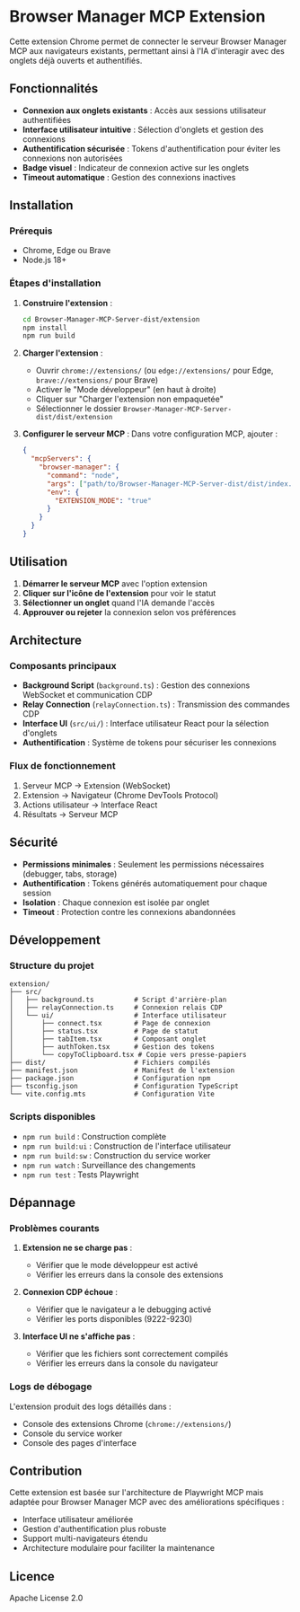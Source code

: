 # Browser Manager MCP Extension

Cette extension Chrome permet de connecter le serveur Browser Manager MCP aux navigateurs existants, permettant ainsi à l'IA d'interagir avec des onglets déjà ouverts et authentifiés.

## Fonctionnalités

- **Connexion aux onglets existants** : Accès aux sessions utilisateur authentifiées
- **Interface utilisateur intuitive** : Sélection d'onglets et gestion des connexions
- **Authentification sécurisée** : Tokens d'authentification pour éviter les connexions non autorisées
- **Badge visuel** : Indicateur de connexion active sur les onglets
- **Timeout automatique** : Gestion des connexions inactives

## Installation

### Prérequis
- Chrome, Edge ou Brave
- Node.js 18+

### Étapes d'installation

1. **Construire l'extension** :
   ```bash
   cd Browser-Manager-MCP-Server-dist/extension
   npm install
   npm run build
   ```

2. **Charger l'extension** :
   - Ouvrir `chrome://extensions/` (ou `edge://extensions/` pour Edge, `brave://extensions/` pour Brave)
   - Activer le "Mode développeur" (en haut à droite)
   - Cliquer sur "Charger l'extension non empaquetée"
   - Sélectionner le dossier `Browser-Manager-MCP-Server-dist/dist/extension`

3. **Configurer le serveur MCP** :
   Dans votre configuration MCP, ajouter :
   ```json
   {
     "mcpServers": {
       "browser-manager": {
         "command": "node",
         "args": ["path/to/Browser-Manager-MCP-Server-dist/dist/index.js"],
         "env": {
           "EXTENSION_MODE": "true"
         }
       }
     }
   }
   ```

## Utilisation

1. **Démarrer le serveur MCP** avec l'option extension
2. **Cliquer sur l'icône de l'extension** pour voir le statut
3. **Sélectionner un onglet** quand l'IA demande l'accès
4. **Approuver ou rejeter** la connexion selon vos préférences

## Architecture

### Composants principaux

- **Background Script** (`background.ts`) : Gestion des connexions WebSocket et communication CDP
- **Relay Connection** (`relayConnection.ts`) : Transmission des commandes CDP
- **Interface UI** (`src/ui/`) : Interface utilisateur React pour la sélection d'onglets
- **Authentification** : Système de tokens pour sécuriser les connexions

### Flux de fonctionnement

1. Serveur MCP → Extension (WebSocket)
2. Extension → Navigateur (Chrome DevTools Protocol)
3. Actions utilisateur → Interface React
4. Résultats → Serveur MCP

## Sécurité

- **Permissions minimales** : Seulement les permissions nécessaires (debugger, tabs, storage)
- **Authentification** : Tokens générés automatiquement pour chaque session
- **Isolation** : Chaque connexion est isolée par onglet
- **Timeout** : Protection contre les connexions abandonnées

## Développement

### Structure du projet
```
extension/
├── src/
│   ├── background.ts          # Script d'arrière-plan
│   ├── relayConnection.ts     # Connexion relais CDP
│   └── ui/                    # Interface utilisateur
│       ├── connect.tsx        # Page de connexion
│       ├── status.tsx         # Page de statut
│       ├── tabItem.tsx        # Composant onglet
│       ├── authToken.tsx      # Gestion des tokens
│       └── copyToClipboard.tsx # Copie vers presse-papiers
├── dist/                      # Fichiers compilés
├── manifest.json              # Manifest de l'extension
├── package.json               # Configuration npm
├── tsconfig.json              # Configuration TypeScript
└── vite.config.mts            # Configuration Vite
```

### Scripts disponibles
- `npm run build` : Construction complète
- `npm run build:ui` : Construction de l'interface utilisateur
- `npm run build:sw` : Construction du service worker
- `npm run watch` : Surveillance des changements
- `npm run test` : Tests Playwright

## Dépannage

### Problèmes courants

1. **Extension ne se charge pas** :
   - Vérifier que le mode développeur est activé
   - Vérifier les erreurs dans la console des extensions

2. **Connexion CDP échoue** :
   - Vérifier que le navigateur a le debugging activé
   - Vérifier les ports disponibles (9222-9230)

3. **Interface UI ne s'affiche pas** :
   - Vérifier que les fichiers sont correctement compilés
   - Vérifier les erreurs dans la console du navigateur

### Logs de débogage

L'extension produit des logs détaillés dans :
- Console des extensions Chrome (`chrome://extensions/`)
- Console du service worker
- Console des pages d'interface

## Contribution

Cette extension est basée sur l'architecture de Playwright MCP mais adaptée pour Browser Manager MCP avec des améliorations spécifiques :

- Interface utilisateur améliorée
- Gestion d'authentification plus robuste
- Support multi-navigateurs étendu
- Architecture modulaire pour faciliter la maintenance

## Licence

Apache License 2.0